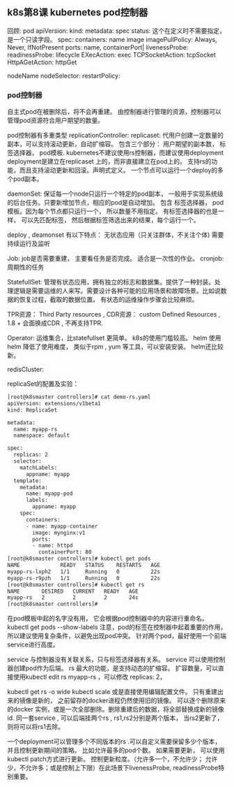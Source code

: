 ## k8s第8课 kubernetes pod控制器

回顾: pod
apiVersion: 
kind: 
metadata: 
spec
status: 这个在定义时不需要指定， 是一个只读字段。 
spec: 
  containers: 
  name
  image
  imagePullPolicy: Always, Never, IfNotPresent
  ports: name, containerPort|
  livenessProbe:
  readinessProbe:
  lifecycle
  	EXecAction: exec
    TCPSocketAction: tcpSocket
    HttpAGetAction: httpGet
  
  nodeName
  nodeSelector:
  restartPolicy:

### pod控制器

自主式pod在被删除后，将不会再重建。 由控制器进行管理的资源，控制器可以管理pod资源符合用户期望的数量。 

pod控制器有多重类型 
replicationController:
replicaset: 代用户创建一定数量的副本，可以支持滚动更新，自动扩缩容。
包含三个部分： 用户期望的副本数， 标签选择器， pod模板.
kubernetes不建议使用rs控制器，而建议使用deployment
deployment是建立在replicaset 上的，而非直接建立在pod上的。 支持rs的功能，而且支持滚动更新和回滚。声明式定义。 
一个节点可以运行一个deploy的多个pod副本。

daemonSet: 保证每一个node只运行一个特定的pod副本， 一般用于实现系统级的后台任务。只要新增加节点，相应的pod是自动增加。 包含 标签选择器， pod模板。因为每个节点都只运行一个， 所以数量不用指定。 有标签选择器的也是一样， 可以先匹配标签， 然后根据标签筛选出来的结果，每个运行一个。 

deploy , deamonset 有以下特点： 
无状态应用（只关注群体，不关注个体)
需要持续运行及监听

Job: job是否需要重建， 主要看任务是否完成。 适合是一次性的作业。 
cronjob: 周期性的任务

StatefullSet: 管理有状态应用，拥有独立的标志和数据集。提供了一种封装。处理逻辑是需要运维的人来写。需要设计各种可能的应用场景和故障场景。比如说数据的恢复过程，截取的数据位置。 有状态的运维操作步骤会比较麻烦。


TPR资源： Third Party resources , 
CDR资源： custom Defined Resources , 1.8 + 会面换成CDR , 不再支持TPR.

Operator: 运维集合，比statefullset 更简单。
k8s的使用门槛较高。 
helm 使用helm 降低了使用难度， 类似于rpm , yum 等工具，可以安装安装。 helm还比较新。


redisCluster: 

replicaSet的配置及实验：
~~~ bash 
[root@k8smaster controllers]# cat demo-rs.yaml 
apiVersion: extensions/v1beta1
kind: ReplicaSet

metadata: 
  name: myapp-rs
  namespace: default

spec: 
  replicas: 2 
  selector: 
    matchLabels: 
      appname: myapp
  template: 
    metadata:
      name: myapp-pod
      labels:
        appname: myapp
    spec: 
      containers: 
      - name: myapp-container
        image: mynginx:v1
        ports: 
        - name: httpd
          containerPort: 80     
[root@k8smaster controllers]# kubectl get pods
NAME             READY   STATUS    RESTARTS   AGE
myapp-rs-lxph2   1/1     Running   0          22s
myapp-rs-r9pzh   1/1     Running   0          22s
[root@k8smaster controllers]# kubectl get rs 
NAME       DESIRED   CURRENT   READY   AGE
myapp-rs   2         2         2       24s
[root@k8smaster controllers]# 

~~~
在pod模板中起的名字没有用， 它会根据pod控制器中的内容进行重命名。 
kubectl get pods --show-labels
注意，pod的标签在控制器中起着重要的作用，所以建议使用复杂条件，以避免出现pod冲突。
针对两个pod，最好使用一个前端service进行高度。 

service 与控制器没有关联关系，只与标签选择器有关系。 service 可以使用控制器创建pod作为后端。 
rs 最大的功能，是支持动态的扩缩容。 
扩容数量，可以直接使用kubectl edit rs myapp-rs ，可以修改 replicas: 2， 

kubectl get rs -o wide 
kubectl scale 或是直接使用编辑配置文件。 
只有重建出来的镜像是新的， 之前留存的docker进程仍然使用旧的镜像。 
可以逐个删除原来的docker 实例，或是一次全部删除。删除重建后的数据，将全部替换成新的镜像id.
同一套service , 可以后端挂两个rs , rs1,rs2分别是两个版本， 当rs2更新了，则将可以将rs1去除。 


一个deployment可以管理多个不同版本的rs .可以自定义需要保留多少个版本， 并且控制更新期间的策略。 比如允许最多的pod个数。 如果需要更新， 可以使用kubectl patch方式进行更新。 控制更新粒度。（允许多一个，不允许少； 允许少，不允许多；或是控制上下限）在此场景下livenessProbe, readinessProbe特别重要。 

